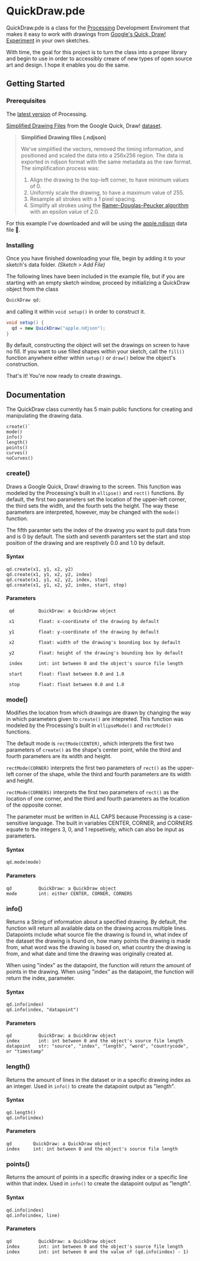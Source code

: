 # QuickDraw.pde
QuickDraw.pde is a class for the [Processing](https://www.procssing.org) Development Enviroment that makes it easy to work with drawings from [Google's Quick, Draw! Experiment](https://quickdraw.withgoogle.com) in your own sketches. 

With time, the goal for this project is to turn the class into a proper library and begin to use in order to accessibly creare of new types of open source art and design. I hope it enables you do the same.

## Getting Started

### Prerequisites

The [latest version](https://www.processing.org/download/) of Processing.

[Simplified Drawing Files](https://console.cloud.google.com/storage/browser/quickdraw_dataset/full/simplified) from the Google Quick, Draw! [dataset](https://github.com/googlecreativelab/quickdraw-dataset).

>**Simplified Drawing files (.ndjson)**
>
>We've simplified the vectors, removed the timing information, and positioned and scaled the data into a 256x256 region. The data is exported in ndjson format with the same metadata as the raw format. The simplification process was:
>
>1. Align the drawing to the top-left corner, to have minimum values of 0.
>2. Uniformly scale the drawing, to have a maximum value of 255.
>3. Resample all strokes with a 1 pixel spacing.
>4. Simplify all strokes using the [Ramer–Douglas–Peucker algorithm](https://en.wikipedia.org/wiki/Ramer%E2%80%93Douglas%E2%80%93Peucker_algorithm) with an epsilon value of 2.0.

For this example I've downloaded and will be using the [apple.ndjson](https://storage.googleapis.com/quickdraw_dataset/full/simplified/apple.ndjson) data file :apple:.

### Installing


Once you have finished downloading your file, begin by adding it to your sketch's data folder.
*(Sketch > Add File)*

The following lines have been included in the example file, but if you are starting with an empty sketch window, proceed by initializing a QuickDraw object from the class
```java
QuickDraw qd;
```
and calling it within `void setup()` in order to construct it.
```java
void setup() {
  qd = new QuickDraw("apple.ndjson");
}
```

By default, constructing the object will set the drawings on screen to have no fill. If you want to use filled shapes within your sketch, call the `fill()` function anywhere  either within `setup()` or `draw()` below the object's construction.

That's it! You're now ready to create drawings.

## Documentation

The QuickDraw class currently has 5 main public functions for creating and manipulating the drawing data.

```
create()`
mode()
info()
length()
points()
curves()
noCurves()
```

### create()

Draws a Google Quick, Draw! drawing to the screen. This function was modeled by the Processing's built in `ellipse()` and `rect()` functions. By default, the first two parameters set the location of the upper-left corner, the third sets the width, and the fourth sets the height. The way these parameters are interpreted, however, may be changed with the `mode()` function.

The fifth paramter sets the index of the drawing you want to pull data from and is 0 by default. The sixth and seventh paramters set the start and stop position of the drawing and are resptively 0.0 and 1.0 by default.

#### Syntax
```
qd.create(x1, y1, x2, y2)
qd.create(x1, y1, x2, y2, index)
qd.create(x1, y1, x2, y2, index, stop)
qd.create(x1, y1, x2, y2, index, start, stop)
```
#### Parameters
```
 qd         QuickDraw: a QuickDraw object
 
 x1         float: x-coordinate of the drawing by default
 
 y1         float: y-coordinate of the drawing by default
 
 x2         float: width of the drawing's bounding box by default
 
 y2         float: height of the drawing's bounding box by default
 
 index      int: int between 0 and the object's source file length
 
 start      float: float between 0.0 and 1.0
 
 stop       float: float between 0.0 and 1.0
```
### mode()

Modifies the location from which drawings are drawn by changing the way in which parameters given to `create()` are intepreted. This function was modeled by the Processing's built in `ellipseMode()` and `rectMode()` functions.

The default mode is `rectMode(CENTER)`, which interprets the first two parameters of `create()` as the shape's center point, while the third and fourth parameters are its width and height.

`rectMode(CORNER)` interprets the first two parameters of `rect()` as the upper-left corner of the shape, while the third and fourth parameters are its width and height.

`rectMode(CORNERS)` interprets the first two parameters of `rect()` as the location of one corner, and the third and fourth parameters as the location of the opposite corner.

The parameter must be written in ALL CAPS because Processing is a case-sensitive language. The built in variables CENTER, CORNER, and CORNERS equate to the integers 3, 0, and 1 repsetively, which can also be input as parameters.

#### Syntax
```
qd.mode(mode)
```
#### Parameters
```
qd          QuickDraw: a QuickDraw object
mode        int: either CENTER, CORNER, CORNERS
```

### info()
Returns a String of information about a specified drawing. By default, the function will return all available data on the drawing across multiple lines. Datapoints include what source file the drawing is found in, what index of the dataset the drawing is found on, how many points the drawing is made from, what word was the drawing is based on, what country the drawing is from, and what date and time the drawing was originally created at.

When using "index" as the datapoint, the function will return the amount of points in the drawing. When using "index" as the datapoint, the function will return the index, parameter.

#### Syntax
```
qd.info(index)
qd.info(index, "datapoint")
```
#### Parameters
```
qd          QuickDraw: a QuickDraw object
index       int: int between 0 and the object's source file length
datapoint   str: "source", "index", "length", "word", "countrycode", or "timestamp"
```

### length()
Returns the amount of lines in the dataset or in a specific drawing index as an integer. Used in `info()` to create the datapoint output as "length".

#### Syntax
```
qd.length()
qd.info(index)
```
#### Parameters
```
qd        QuickDraw: a QuickDraw object
index     int: int between 0 and the object's source file length
```

### points()
Returns the amount of points in a specific drawing index or a specific line within that index. Used in `info()` to create the datapoint output as "length".

#### Syntax
```
qd.info(index)
qd.info(index, line)
```
#### Parameters

```
qd          QuickDraw: a QuickDraw object
index       int: int between 0 and the object's source file length
index       int: int between 0 and the value of (qd.info(index) - 1)
```





